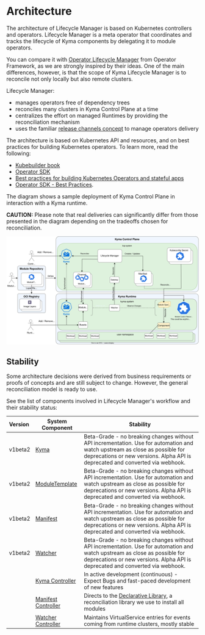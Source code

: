 # Architecture

The architecture of Lifecycle Manager is based on Kubernetes controllers and operators. Lifecycle Manager is a meta operator that coordinates and tracks the lifecycle of Kyma components by delegating it to module operators.

You can compare it with [Operator Lifecycle Manager](https://olm.operatorframework.io/) from Operator Framework, as we are strongly inspired by their ideas. One of the main differences, however, is that the scope of Kyma Lifecycle Manager is to reconcile not only locally but also remote clusters.

Lifecycle Manager:

- manages operators free of dependency trees
- reconciles many clusters in Kyma Control Plane at a time
- centralizes the effort on managed Runtimes by providing the reconciliation mechanism
- uses the familiar [release channels concept](link?) to manage operators delivery

The architecture is based on Kubernetes API and resources, and on best practices for building Kubernetes operators. To learn more, read the following:
- [Kubebuilder book](https://book.kubebuilder.io/)
- [Operator SDK](https://sdk.operatorframework.io/docs/building-operators/golang/)
- [Best practices for building Kubernetes Operators and stateful apps](https://cloud.google.com/blog/products/containers-kubernetes/best-practices-for-building-kubernetes-operators-and-stateful-apps)
- [Operator SDK - Best Practices](https://sdk.operatorframework.io/docs/best-practices/).

The diagram shows a sample deployment of Kyma Control Plane in interaction with a Kyma runtime.

**CAUTION:** Please note that real deliveries can significantly differ from those presented in the diagram depending on the tradeoffs chosen for reconciliation.

![Kyma Operator Architecture](/docs/assets/kyma-operator-architecture.svg)

## Stability

Some architecture decisions were derived from business requirements or proofs of concepts and are still
subject to change. However, the general reconciliation model is ready to use.

See the list of components involved in Lifecycle Manager's workflow and their stability status:

| Version | System Component                                                | Stability                                                                                                                                                                                                    |
|:--------|-----------------------------------------------------------------|--------------------------------------------------------------------------------------------------------------------------------------------------------------------------------------------------------------|
| v1beta2 | [Kyma](../../api/v1beta1/kyma_types.go)                         | Beta-Grade - no breaking changes without API incrementation. Use for automation and watch upstream as close as possible for deprecations or new versions. Alpha API is deprecated and converted via webhook. |
| v1beta2 | [ModuleTemplate](../../api/v1beta2/moduletemplate_types.go)     | Beta-Grade - no breaking changes without API incrementation. Use for automation and watch upstream as close as possible for deprecations or new versions. Alpha API is deprecated and converted via webhook. |
| v1beta2 | [Manifest](../../api/v1beta2/manifest_types.go)                 | Beta-Grade - no breaking changes without API incrementation. Use for automation and watch upstream as close as possible for deprecations or new versions. Alpha API is deprecated and converted via webhook. |
| v1beta2 | [Watcher](../../api/v1beta2/watcher_types.go)                   | Beta-Grade - no breaking changes without API incrementation. Use for automation and watch upstream as close as possible for deprecations or new versions. Alpha API is deprecated and converted via webhook. |
|         | [Kyma Controller](../../controllers/kyma_controller.go)         | In active development (continuous) - Expect Bugs and fast-paced development of new features                                                                                                                  |
|         | [Manifest Controller](../../controllers/manifest_controller.go) | Directs to the [Declarative Library](../../internal/declarative/v2), a reconciliation library we use to install all modules                                                                                  |
|         | [Watcher Controller](../../controllers/watcher_controller.go)   | Maintains VirtualService entries for events coming from runtime clusters, mostly stable                                                                                                                      |
